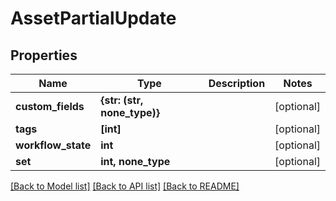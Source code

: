 # AssetPartialUpdate


## Properties

Name | Type | Description | Notes
------------ | ------------- | ------------- | -------------
**custom_fields** | **{str: (str, none_type)}** |  | [optional] 
**tags** | **[int]** |  | [optional] 
**workflow_state** | **int** |  | [optional] 
**set** | **int, none_type** |  | [optional] 

[[Back to Model list]](../#documentation-for-models) [[Back to API list]](../#documentation-for-api-endpoints) [[Back to README]](../)


